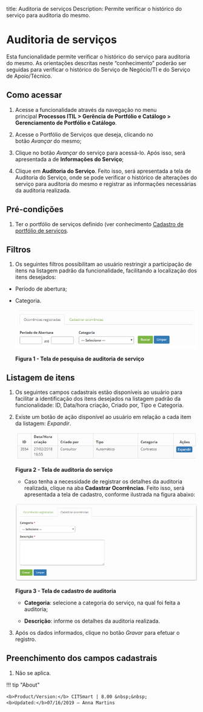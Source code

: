 title: Auditoria de serviços
Description: Permite verificar o histórico do serviço para auditoria do mesmo.

# Auditoria de serviços

Esta funcionalidade permite verificar o histórico do serviço para auditoria do
mesmo. As orientações descritas neste “conhecimento” poderão ser seguidas para
verificar o histórico do Serviço de Negócio/TI e do Serviço de Apoio/Técnico.

Como acessar
------------

1.  Acesse a funcionalidade através da navegação no menu principal **Processos
    ITIL > Gerência de Portfólio e Catálogo > Gerenciamento de Portfólio
    e Catálogo**.

2.  Acesse o Portfólio de Serviços que deseja, clicando no botão *Avançar* do
    mesmo;

3.  Clique no botão *Avançar* do serviço para acessá-lo. Após isso, será
    apresentada a de **Informações do Serviço**;

4.  Clique em **Auditoria do Serviço**. Feito isso, será apresentada a tela de
    Auditoria do Serviço, onde se pode verificar o histórico de alterações do
    serviço para auditoria do mesmo e registrar as informações necessárias da
    auditoria realizada.

Pré-condições
-------------

1.  Ter o portfólio de serviços definido (ver conhecimento [Cadastro de
    portfólio de
    serviços]().

Filtros
-------

1.  Os seguintes filtros possibilitam ao usuário restringir a participação de
    itens na listagem padrão da funcionalidade, facilitando a localização dos
    itens desejados:

-   Período de abertura;

-   Categoria.

    ![Criar](images/audit-1.png) 

    **Figura 1 - Tela de pesquisa de auditoria de serviço**


Listagem de itens
-----------------

1.  Os seguintes campos cadastrais estão disponíveis ao usuário para facilitar a
    identificação dos itens desejados na listagem padrão da
    funcionalidade: ID, Data/hora criação, Criado por, Tipo e Categoria.

2.  Existe um botão de ação disponível ao usuário em relação a cada item da
    listagem: *Expandir*.

    ![Criar](images/audit-2.png)

    **Figura 2 - Tela de auditoria do serviço**

    -  Caso tenha a necessidade de registrar os detalhes da auditoria realizada,
    clique na aba **Cadastrar Ocorrências**. Feito isso, será apresentada a tela
    de cadastro, conforme ilustrada na figura abaixo:

    ![Criar](images/audit-3.png)
    
    **Figura 3 - Tela de cadastro de auditoria**

    -  **Categoria**: selecione a categoria do serviço, na qual foi feita a
    auditoria;

    -  **Descrição**: informe os detalhes da auditoria realizada.

1.  Após os dados informados, clique no botão *Gravar* para efetuar o registro.


Preenchimento dos campos cadastrais
---------------------------------

1.  Não se aplica.

!!! tip "About"

    <b>Product/Version:</b> CITSmart | 8.00 &nbsp;&nbsp;
    <b>Updated:</b>07/16/2019 – Anna Martins
